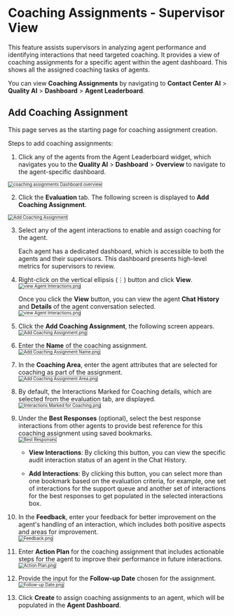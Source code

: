 # Coaching Assignments - Supervisor View

This feature assists supervisors in analyzing agent performance and identifying interactions that need targeted coaching. It provides a view of coaching assignments for a specific agent within the agent dashboard. This shows all the assigned coaching tasks of agents.

You can view **Coaching Assignments** by navigating to **Contact Center AI** > **Quality AI** > **Dashboard** > **Agent Leaderboard**.

## Add Coaching Assignment

This page serves as the starting page for coaching assignment creation.

Steps to add coaching assignments:

1. Click any of the agents from the Agent Leaderboard widget, which navigates you to the **Quality AI** > **Dashboard** > **Overview** to navigate to the agent-specific dashboard.  
<img src="../coaching-assignments/images/dashboard-overview.png" alt="coaching assignments Dashboard overview" title="coaching assignments Dashboard overview" style="border: 1px solid gray; zoom:70%;">

2. Click the **Evaluation** tab. The following screen is displayed to **Add Coaching Assignment**.       
<img src="../coaching-assignments/images/add-coaching-evaluation-assignment.png" alt="Add Coaching Assignment" title="Add Coaching Assignment" style="border: 1px solid gray; zoom:70%;">

3. Select any of the agent interactions to enable and assign coaching for the agent. 

    Each agent has a dedicated dashboard, which is accessible to both the agents and their supervisors. This dashboard presents high-level metrics for supervisors to review.

4. Right-click on the vertical ellipsis (⋮) button and click **View**.   
    <img src="../coaching-assignments/images/view-agent-interactions.png" alt="view Agent Interactions.png" title="view Agent Interactions" style="border: 1px solid gray; zoom:70%;">

     Once you click the **View** button, you can view the agent **Chat History** and **Details** of the agent conversation selected.   
    <img src="../coaching-assignments/images/chat-audit-history-details.png" alt="view Agent Interactions.png" title="view Agent Interactions" style="border: 1px solid gray; zoom:70%;">

5. Click the **Add Coaching Assignment**, the following screen appears.    
    <img src="../coaching-assignments/images/add-new-coaching-assignment1.png" alt="Add Coaching Assignment.png" title="Add Coaching Assignment" style="border: 1px solid gray; zoom:70%;">

6. Enter the **Name** of the coaching assignment.
    <img src="../coaching-assignments/images/add-coaching-assignments-name.png" alt="Add Coaching Assignment Name.png" title="Add Coaching Assignment Name" style="border: 1px solid gray; zoom:70%;">

7. In the **Coaching Area**, enter the agent attributes that are selected for coaching as part of the assignment.  
    <img src="../coaching-assignments/images/add-coaching-assignments-coaching-area.png" alt="Add Coaching Assignment Area.png" title="Add Coaching Assignment Area" style="border: 1px solid gray; zoom:70%;">

8. By default, the Interactions Marked for Coaching details, which are selected from the evaluation tab, are displayed.  
    <img src="../coaching-assignments/images/interactions-marked-for-coaching.png" alt="Interactions Marked for Coaching.png" title="Interactions Marked for Coaching" style="border: 1px solid gray; zoom:70%;">

9. Under the **Best Responses** (optional), select the best response interactions from other agents to provide best reference for this coaching assignment using saved bookmarks.   
    <img src="../coaching-assignments/images/best-responses.png" title="Best Responses" style="border: 1px solid gray; zoom:70%;">
    * **View Interactions**: By clicking this button, you can view the specific audit interaction status of an agent in the Chat History.      

    * **Add Interactions**: By clicking this button, you can select more than one bookmark based on the evaluation criteria, for example, one set of interactions for the support queue and another set of interactions for the best responses to get populated in the selected interactions box.        

10. In the **Feedback**, enter your feedback for better improvement on the agent's handling of an interaction, which includes both positive aspects and areas for improvement.    
    <img src="../coaching-assignments/images/feedback.png" alt="Feedback.png" title="Feedback" style="border: 1px solid gray; zoom:70%;">
11. Enter **Action Plan** for the coaching assignment that includes actionable steps for the agent to improve their performance in future interactions.    
    <img src="../coaching-assignments/images/action-plan.png" alt="Action Plan.png" title="Action Plan" style="border: 1px solid gray; zoom:70%;"> 
12. Provide the input for the **Follow-up Date** chosen for the assignment.  
    <img src="../coaching-assignments/images/followup-date.png" alt="Follow-up Date.png" title="Follow-up Date" style="border: 1px solid gray; zoom:70%;">
13. Click **Create** to assign coaching assignments to an agent, which will be populated in the **Agent Dashboard**.

